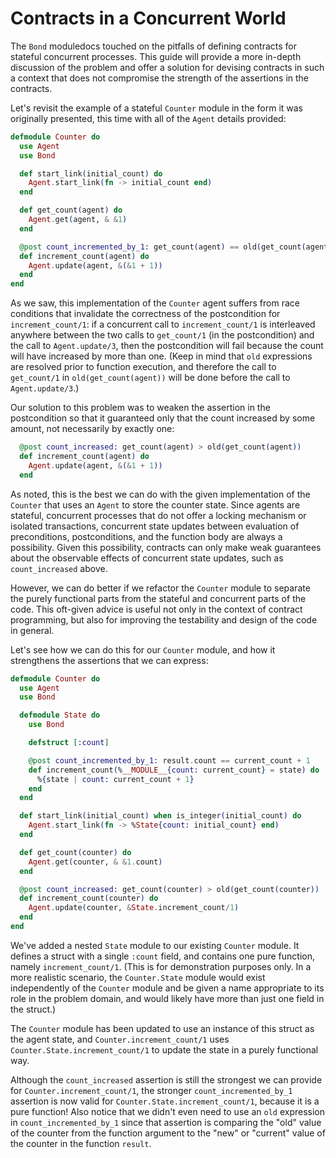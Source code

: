 # Contracts in a Concurrent World

The `Bond` moduledocs touched on the pitfalls of defining contracts for
stateful concurrent processes. This guide will provide a more in-depth
discussion of the problem and offer a solution for devising contracts in such
a context that does not compromise the strength of the assertions in the
contracts.

Let's revisit the example of a stateful `Counter` module in the form it was
originally presented, this time with all of the `Agent` details provided:

```elixir
defmodule Counter do
  use Agent
  use Bond

  def start_link(initial_count) do
    Agent.start_link(fn -> initial_count end)
  end

  def get_count(agent) do
    Agent.get(agent, & &1)
  end

  @post count_incremented_by_1: get_count(agent) == old(get_count(agent)) + 1
  def increment_count(agent) do
    Agent.update(agent, &(&1 + 1))
  end
end
```

As we saw, this implementation of the `Counter` agent suffers from race
conditions that invalidate the correctness of the postcondition for
`increment_count/1`: if a concurrent call to `increment_count/1` is interleaved
anywhere between the two calls to `get_count/1` (in the postcondition) and the
call to `Agent.update/3`, then the postcondition will fail because the count
will have increased by more than one. (Keep in mind that `old` expressions are
resolved prior to function execution, and therefore the call to `get_count/1`
in `old(get_count(agent))` will be done before the call to `Agent.update/3`.)

Our solution to this problem was to weaken the assertion in the postcondition
so that it guaranteed only that the count increased by some amount, not
necessarily by exactly one:

```elixir
  @post count_increased: get_count(agent) > old(get_count(agent))
  def increment_count(agent) do
    Agent.update(agent, &(&1 + 1))
  end
```

As noted, this is the best we can do with the given implementation of the
`Counter` that uses an `Agent` to store the counter state. Since agents are
stateful, concurrent processes that do not offer a locking mechanism or
isolated transactions, concurrent state updates between evaluation of
preconditions, postconditions, and the function body are always a possibility.
Given this possibility, contracts can only make weak guarantees about the
observable effects of concurrent state updates, such as `count_increased` above.

However, we can do better if we refactor the `Counter` module to separate the
purely functional parts from the stateful and concurrent parts of the code.
This oft-given advice is useful not only in the context of contract
programming, but also for improving the testability and design of the code in
general.

Let's see how we can do this for our `Counter` module, and how it strengthens
the assertions that we can express:

```elixir
defmodule Counter do
  use Agent
  use Bond

  defmodule State do
    use Bond

    defstruct [:count]

    @post count_incremented_by_1: result.count == current_count + 1
    def increment_count(%__MODULE__{count: current_count} = state) do
      %{state | count: current_count + 1}
    end
  end

  def start_link(initial_count) when is_integer(initial_count) do
    Agent.start_link(fn -> %State{count: initial_count} end)
  end

  def get_count(counter) do
    Agent.get(counter, & &1.count)
  end

  @post count_increased: get_count(counter) > old(get_count(counter))
  def increment_count(counter) do
    Agent.update(counter, &State.increment_count/1)
  end
end
```

We've added a nested `State` module to our existing `Counter` module. It
defines a struct with a single `:count` field, and contains one pure function,
namely `increment_count/1`. (This is for demonstration purposes only.
In a more realistic scenario, the `Counter.State` module would exist
independently of the `Counter` module and be given a name appropriate to its
role in the problem domain, and would likely have more than just one field
in the struct.)

The `Counter` module has been updated to use an instance of this struct as the
agent state, and `Counter.increment_count/1` uses
`Counter.State.increment_count/1` to update the state in a purely functional
way.

Although the `count_increased` assertion is still the strongest we can provide
for `Counter.increment_count/1`, the stronger `count_incremented_by_1`
assertion is now valid for `Counter.State.increment_count/1`, because it is a
pure function! Also notice that we didn't even need to use an `old` expression
in `count_incremented_by_1` since that assertion is comparing the "old" value
of the counter from the function argument to the "new" or "current" value of
the counter in the function `result`.
